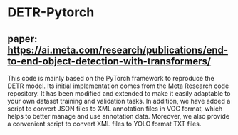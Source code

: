 # DETR-Pytorch
## paper: https://ai.meta.com/research/publications/end-to-end-object-detection-with-transformers/

This code is mainly based on the PyTorch framework to reproduce the DETR model. Its initial implementation comes from the Meta Research code repository. It has been modified and extended to make it easily adaptable to your own dataset training and validation tasks. In addition, we have added a script to convert JSON files to XML annotation files in VOC format, which helps to better manage and use annotation data. Moreover, we also provide a convenient script to convert XML files to YOLO format TXT files.
